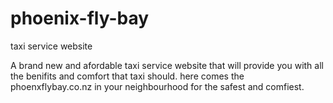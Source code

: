 # phoenix-fly-bay
taxi service website 

A brand new and afordable taxi service website that will provide you with all the benifits and comfort that taxi should. 
here comes the phoenxflybay.co.nz in your neighbourhood for the safest and comfiest. 
